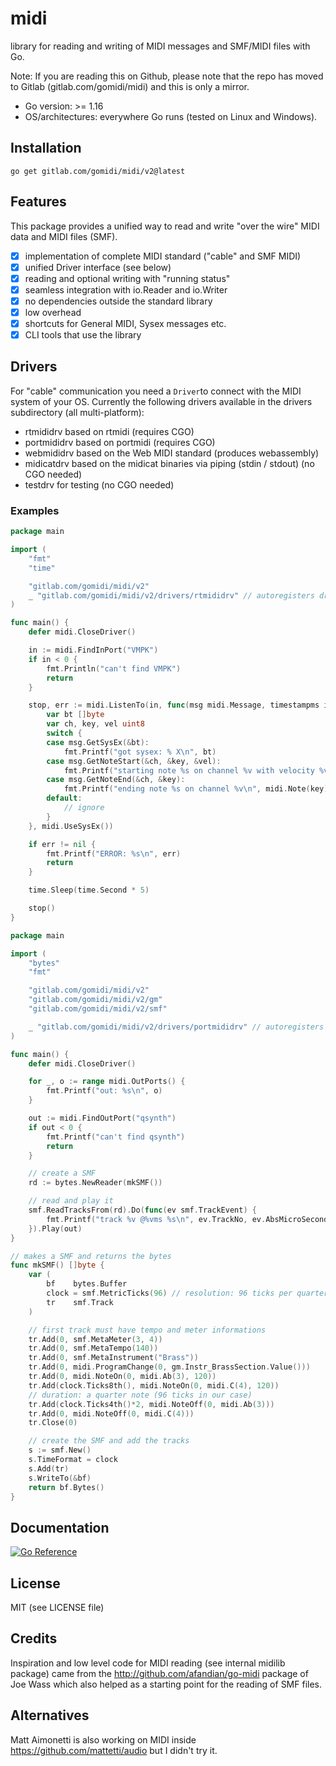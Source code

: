 # midi

library for reading and writing of MIDI messages and SMF/MIDI files with Go.

Note: If you are reading this on Github, please note that the repo has moved to Gitlab (gitlab.com/gomidi/midi) and this is only a mirror.

- Go version: >= 1.16
- OS/architectures: everywhere Go runs (tested on Linux and Windows).

## Installation

```
go get gitlab.com/gomidi/midi/v2@latest
```

## Features

This package provides a unified way to read and write "over the wire" MIDI data and MIDI files (SMF).

- [x] implementation of complete MIDI standard ("cable" and SMF MIDI)
- [x] unified Driver interface (see below)
- [x] reading and optional writing with "running status"
- [x] seamless integration with io.Reader and io.Writer
- [x] no dependencies outside the standard library
- [x] low overhead 
- [x] shortcuts for General MIDI, Sysex messages etc.
- [x] CLI tools that use the library

## Drivers

For "cable" communication you need a `Driver`to connect with the MIDI system of your OS.
Currently the following drivers available in the drivers subdirectory (all multi-platform):
- rtmididrv based on rtmidi (requires CGO)
- portmididrv based on portmidi (requires CGO)
- webmididrv based on the Web MIDI standard (produces webassembly)
- midicatdrv based on the midicat binaries via piping (stdin / stdout) (no CGO needed)
- testdrv for testing (no CGO needed)

### Examples

```go
package main

import (
	"fmt"
	"time"

	"gitlab.com/gomidi/midi/v2"
	_ "gitlab.com/gomidi/midi/v2/drivers/rtmididrv" // autoregisters driver
)

func main() {
	defer midi.CloseDriver()

	in := midi.FindInPort("VMPK")
	if in < 0 {
		fmt.Println("can't find VMPK")
		return
	}

	stop, err := midi.ListenTo(in, func(msg midi.Message, timestampms int32) {
		var bt []byte
		var ch, key, vel uint8
		switch {
		case msg.GetSysEx(&bt):
			fmt.Printf("got sysex: % X\n", bt)
		case msg.GetNoteStart(&ch, &key, &vel):
			fmt.Printf("starting note %s on channel %v with velocity %v\n", midi.Note(key), ch, vel)
		case msg.GetNoteEnd(&ch, &key):
			fmt.Printf("ending note %s on channel %v\n", midi.Note(key), ch)
		default:
			// ignore
		}
	}, midi.UseSysEx())

	if err != nil {
		fmt.Printf("ERROR: %s\n", err)
		return
	}

	time.Sleep(time.Second * 5)

	stop()
}

```

```go
package main

import (
	"bytes"
	"fmt"

	"gitlab.com/gomidi/midi/v2"
	"gitlab.com/gomidi/midi/v2/gm"
	"gitlab.com/gomidi/midi/v2/smf"

	_ "gitlab.com/gomidi/midi/v2/drivers/portmididrv" // autoregisters driver
)

func main() {
	defer midi.CloseDriver()

	for _, o := range midi.OutPorts() {
		fmt.Printf("out: %s\n", o)
	}

	out := midi.FindOutPort("qsynth")
	if out < 0 {
		fmt.Printf("can't find qsynth")
		return
	}

	// create a SMF
	rd := bytes.NewReader(mkSMF())

	// read and play it
	smf.ReadTracksFrom(rd).Do(func(ev smf.TrackEvent) {
		fmt.Printf("track %v @%vms %s\n", ev.TrackNo, ev.AbsMicroSeconds/1000, ev.Message)
	}).Play(out)
}

// makes a SMF and returns the bytes
func mkSMF() []byte {
	var (
		bf    bytes.Buffer
		clock = smf.MetricTicks(96) // resolution: 96 ticks per quarternote 960 is also common
		tr    smf.Track
	)

	// first track must have tempo and meter informations
	tr.Add(0, smf.MetaMeter(3, 4))
	tr.Add(0, smf.MetaTempo(140))
	tr.Add(0, smf.MetaInstrument("Brass"))
	tr.Add(0, midi.ProgramChange(0, gm.Instr_BrassSection.Value()))
	tr.Add(0, midi.NoteOn(0, midi.Ab(3), 120))
	tr.Add(clock.Ticks8th(), midi.NoteOn(0, midi.C(4), 120))
	// duration: a quarter note (96 ticks in our case)
	tr.Add(clock.Ticks4th()*2, midi.NoteOff(0, midi.Ab(3)))
	tr.Add(0, midi.NoteOff(0, midi.C(4)))
	tr.Close(0)

	// create the SMF and add the tracks
	s := smf.New()
	s.TimeFormat = clock
	s.Add(tr)
	s.WriteTo(&bf)
	return bf.Bytes()
}

```




## Documentation

[![Go Reference](https://pkg.go.dev/badge/gitlab.com/gomidi/midi/v2.svg)](https://pkg.go.dev/gitlab.com/gomidi/midi/v2)

## License

MIT (see LICENSE file) 

## Credits

Inspiration and low level code for MIDI reading (see internal midilib package) came from the http://github.com/afandian/go-midi package of Joe Wass which also helped as a starting point for the reading of SMF files.

## Alternatives

Matt Aimonetti is also working on MIDI inside https://github.com/mattetti/audio but I didn't try it.
